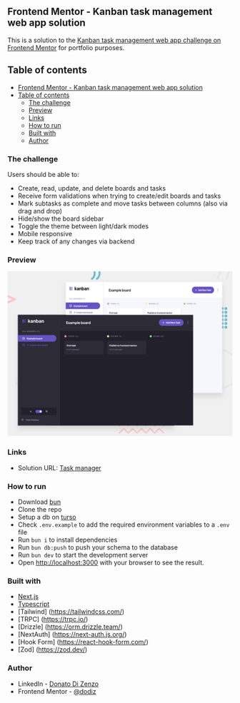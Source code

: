 ## Frontend Mentor - Kanban task management web app solution

This is a solution to the [Kanban task management web app challenge on Frontend Mentor](https://www.frontendmentor.io/challenges/kanban-task-management-web-app-wgQLt-HlbB) for portfolio purposes.

## Table of contents

- [Frontend Mentor - Kanban task management web app solution](#frontend-mentor---kanban-task-management-web-app-solution)
- [Table of contents](#table-of-contents)
  - [The challenge](#the-challenge)
  - [Preview](#preview)
  - [Links](#links)
  - [How to run](#how-to-run)
  - [Built with](#built-with)
  - [Author](#author)

### The challenge

Users should be able to:

- Create, read, update, and delete boards and tasks
- Receive form validations when trying to create/edit boards and tasks
- Mark subtasks as complete and move tasks between columns (also via drag and drop)
- Hide/show the board sidebar
- Toggle the theme between light/dark modes
- Mobile responsive
- Keep track of any changes via backend

### Preview

![](./preview.jpg)

### Links

- Solution URL: [Task manager](https://task-manager-ten-pi.vercel.app)

### How to run

- Download [bun](https://bun.sh/)
- Clone the repo
- Setup a db on [turso](https://turso.tech/)
- Check `.env.example` to add the required environment variables to a `.env` file
- Run `bun i` to install dependencies
- Run `bun db:push` to push your schema to the database
- Run `bun dev` to start the development server
- Open [http://localhost:3000](http://localhost:3000) with your browser to see the result.

### Built with

- [Next.js](https://nextjs.org/)
- [Typescript](https://www.typescriptlang.org/)
- [Tailwind] (https://tailwindcss.com/)
- [TRPC] (https://trpc.io/)
- [Drizzle] (https://orm.drizzle.team/)
- [NextAuth] (https://next-auth.js.org/)
- [Hook Form] (https://react-hook-form.com/)
- [Zod] (https://zod.dev/)

### Author

- LinkedIn - [Donato Di Zenzo](https://www.linkedin.com/in/donato-di-zenzo/)
- Frontend Mentor - [@dodiz](https://www.frontendmentor.io/profile/dodiz)
